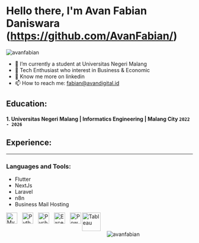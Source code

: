 # Hello there, I'm Avan Fabian Daniswara (https://github.com/AvanFabian/)

<p align="left"> <img src="https://komarev.com/ghpvc/?username=avanfabian&label=Profile%20views&color=0e75b6&style=flat" alt="avanfabian" /> </p>

- 🔭 I’m currently a student at Universitas Negeri Malang
- 🌱 Tech Enthusiast who interest in Business & Economic 
- 💬 Know me more on linkedin
- 📫 How to reach me: fabian@avandigital.id

## Education:

#### 1. Universitas Negeri Malang | Informatics Engineering  | Malang City `2022 - 2026`

## Experience:
---

### Languages and Tools:

- Flutter
- NextJs
- Laravel
- n8n
- Business Mail Hosting

<img align="left" alt="MySQL" width="30px" src="https://cdn.jsdelivr.net/gh/devicons/devicon/icons/mysql/mysql-original.svg" style="padding-right:10px;" />
<img align="left" alt="Python" width="30px" src="https://upload.wikimedia.org/wikipedia/commons/thumb/c/c3/Python-logo-notext.svg/110px-Python-logo-notext.svg.png?20100317150552" style="padding-right:10px;" />
<img align="left" alt="Pycharm" width="30px" src="https://upload.wikimedia.org/wikipedia/commons/thumb/1/1d/PyCharm_Icon.svg/220px-PyCharm_Icon.svg.png" style="padding-right:10px;" />
<img align="left" alt="Excel" width="30px" src="https://is2-ssl.mzstatic.com/image/thumb/Purple126/v4/a8/fd/5a/a8fd5a84-c6f1-355f-3b9f-6e86598efaa3/XCEL.png/1200x630bb.png" style="padding-right:10px;" />
<img align="left" alt="Power BI" width="30px" src="https://powerbi.microsoft.com/pictures/application-logos/svg/powerbi.svg" style="padding-right:0px;" />
<img align="left" alt="Tableau" width="50px" src="https://logos-world.net/wp-content/uploads/2021/10/Tableau-Symbol.png" style="padding-right:10px;" />

<br />
<br />

<p>&nbsp;<img align="center" src="https://github-readme-stats.vercel.app/api?username=avanfabian&show_icons=true&locale=en" alt="avanfabian" /></p>
